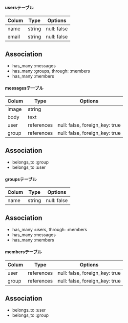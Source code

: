 #### usersテーブル

|Colum|Type|Options|
|-----|----|-------|
|name |string  | null: false
|email|string| null: false


## Association
- has_many :messages
- has_many :groups, through: :members
- has_many :members


#### messagesテーブル

|Colum|Type|Options|
|-----|----|-------|
|image|string|
|body |text|
|user|references| null: false, foreign_key: true|
|group|references| null: false, foreign_key: true|

## Association
- belongs_to :group
- belongs_to :user


#### groupsテーブル

|Colum|Type|Options|
|-----|----|-------|
|name| string| null: false|

## Association
- has_many :users, through: :members
- has_many :messages
- has_many :members


#### membersテーブル
|Colum|Type|Options|
|-----|----|-------|
|user|references|null: false, foreign_key: true|
|group|references|null: false, foreign_key: true|

## Association
- belongs_to :user
- belongs_to :group





